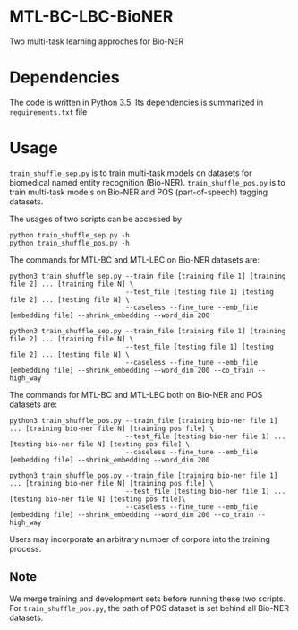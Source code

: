 # MTL-BC-LBC-BioNER
Two multi-task learning approches for Bio-NER
# Dependencies
The code is written in Python 3.5. Its dependencies is summarized in ```requirements.txt``` file
# Usage
```train_shuffle_sep.py``` is to train multi-task models on datasets for biomedical named entity recognition (Bio-NER).
```train_shuffle_pos.py``` is to train multi-task models on Bio-NER and POS (part-of-speech) tagging datasets.

The usages of two scripts can be accessed by

```
python train_shuffle_sep.py -h
python train_shuffle_pos.py -h
```

The commands for MTL-BC and MTL-LBC on Bio-NER datasets are:
```
python3 train_shuffle_sep.py --train_file [training file 1] [training file 2] ... [training file N] \
                             --test_file [testing file 1] [testing file 2] ... [testing file N] \
                             --caseless --fine_tune --emb_file [embedding file] --shrink_embedding --word_dim 200
```
```
python3 train_shuffle_sep.py --train_file [training file 1] [training file 2] ... [training file N] \
                             --test_file [testing file 1] [testing file 2] ... [testing file N] \
                             --caseless --fine_tune --emb_file [embedding file] --shrink_embedding --word_dim 200 --co_train --high_way
```
The commands for MTL-BC and MTL-LBC both on Bio-NER and POS datasets are:
```
python3 train_shuffle_pos.py --train_file [training bio-ner file 1] ... [training bio-ner file N] [training pos file] \
                             --test_file [testing bio-ner file 1] ... [testing bio-ner file N] [testing pos file] \
                             --caseless --fine_tune --emb_file [embedding file] --shrink_embedding --word_dim 200
```
```
python3 train_shuffle_pos.py --train_file [training bio-ner file 1] ... [training bio-ner file N] [training pos file] \
                             --test_file [testing bio-ner file 1] ... [testing bio-ner file N] [testing pos file]\
                             --caseless --fine_tune --emb_file [embedding file] --shrink_embedding --word_dim 200 --co_train --high_way
```

Users may incorporate an arbitrary number of corpora into the training process.
## Note
We merge training and development sets before running these two scripts. For ```train_shuffle_pos.py```, the path of POS dataset is set behind all Bio-NER datasets. 

